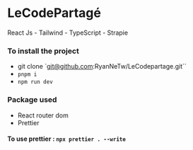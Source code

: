 # LeCodePartagé

React Js - Tailwind - TypeScript - Strapie

### To install the project

- git clone `git@github.com:RyanNeTw/LeCodepartage.git``
- `pnpm i`
- `npm run dev`

### Package used

- React router dom
- Prettier

#### To use prettier : `npx prettier . --write`
